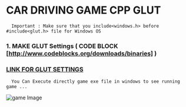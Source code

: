 # CAR DRIVING GAME CPP GLUT
```
  Important : Make sure that you include<windows.h> before #include<glut.h> file for Windows OS
```
### 1. MAKE GLUT Settings ( CODE BLOCK [http://www.codeblocks.org/downloads/binaries] )
### [LINK FOR GLUT SETTINGS](https://github.com/IAmBlackHacker/GLUT-CPP/)

```
  You Can Execute directly game exe file in windows to see running game ... 
```

![game Image](https://github.com/IAmBlackHacker/CAR-RACE-CPP-GLUT/blob/master/game.JPG?raw=True 'game image')

